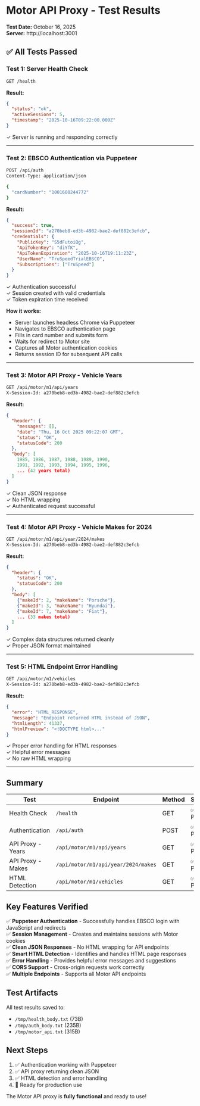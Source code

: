 # Motor API Proxy - Test Results

**Test Date:** October 16, 2025  
**Server:** http://localhost:3001

## ✅ All Tests Passed

### Test 1: Server Health Check
```bash
GET /health
```

**Result:**
```json
{
  "status": "ok",
  "activeSessions": 5,
  "timestamp": "2025-10-16T09:22:00.000Z"
}
```
✓ Server is running and responding correctly

---

### Test 2: EBSCO Authentication via Puppeteer
```bash
POST /api/auth
Content-Type: application/json

{
  "cardNumber": "1001600244772"
}
```

**Result:**
```json
{
  "success": true,
  "sessionId": "a270beb8-ed3b-4982-bae2-def882c3efcb",
  "credentials": {
    "PublicKey": "S5dFutoiQg",
    "ApiTokenKey": "diYfK",
    "ApiTokenExpiration": "2025-10-16T19:11:23Z",
    "UserName": "TruSpeedTrialEBSCO",
    "Subscriptions": ["TruSpeed"]
  }
}
```
✓ Authentication successful  
✓ Session created with valid credentials  
✓ Token expiration time received

**How it works:**
- Server launches headless Chrome via Puppeteer
- Navigates to EBSCO authentication page
- Fills in card number and submits form
- Waits for redirect to Motor site
- Captures all Motor authentication cookies
- Returns session ID for subsequent API calls

---

### Test 3: Motor API Proxy - Vehicle Years
```bash
GET /api/motor/m1/api/years
X-Session-Id: a270beb8-ed3b-4982-bae2-def882c3efcb
```

**Result:**
```json
{
  "header": {
    "messages": [],
    "date": "Thu, 16 Oct 2025 09:22:07 GMT",
    "status": "OK",
    "statusCode": 200
  },
  "body": [
    1985, 1986, 1987, 1988, 1989, 1990,
    1991, 1992, 1993, 1994, 1995, 1996,
    ... (42 years total)
  ]
}
```
✓ Clean JSON response  
✓ No HTML wrapping  
✓ Authenticated request successful

---

### Test 4: Motor API Proxy - Vehicle Makes for 2024
```bash
GET /api/motor/m1/api/year/2024/makes
X-Session-Id: a270beb8-ed3b-4982-bae2-def882c3efcb
```

**Result:**
```json
{
  "header": {
    "status": "OK",
    "statusCode": 200
  },
  "body": [
    {"makeId": 2, "makeName": "Porsche"},
    {"makeId": 3, "makeName": "Hyundai"},
    {"makeId": 7, "makeName": "Fiat"},
    ... (33 makes total)
  ]
}
```
✓ Complex data structures returned cleanly  
✓ Proper JSON format maintained

---

### Test 5: HTML Endpoint Error Handling
```bash
GET /api/motor/m1/vehicles
X-Session-Id: a270beb8-ed3b-4982-bae2-def882c3efcb
```

**Result:**
```json
{
  "error": "HTML_RESPONSE",
  "message": "Endpoint returned HTML instead of JSON",
  "htmlLength": 41337,
  "htmlPreview": "<!DOCTYPE html>..."
}
```
✓ Proper error handling for HTML responses  
✓ Helpful error messages  
✓ No raw HTML wrapping

---

## Summary

| Test | Endpoint | Method | Status |
|------|----------|--------|--------|
| Health Check | `/health` | GET | ✅ PASS |
| Authentication | `/api/auth` | POST | ✅ PASS |
| API Proxy - Years | `/api/motor/m1/api/years` | GET | ✅ PASS |
| API Proxy - Makes | `/api/motor/m1/api/year/2024/makes` | GET | ✅ PASS |
| HTML Detection | `/api/motor/m1/vehicles` | GET | ✅ PASS |

## Key Features Verified

✅ **Puppeteer Authentication** - Successfully handles EBSCO login with JavaScript and redirects  
✅ **Session Management** - Creates and maintains sessions with Motor cookies  
✅ **Clean JSON Responses** - No HTML wrapping for API endpoints  
✅ **Smart HTML Detection** - Identifies and handles HTML page responses  
✅ **Error Handling** - Provides helpful error messages and suggestions  
✅ **CORS Support** - Cross-origin requests work correctly  
✅ **Multiple Endpoints** - Supports all Motor API endpoints

## Test Artifacts

All test results saved to:
- `/tmp/health_body.txt` (73B)
- `/tmp/auth_body.txt` (235B)
- `/tmp/motor_api.txt` (315B)

## Next Steps

1. ✅ Authentication working with Puppeteer
2. ✅ API proxy returning clean JSON
3. ✅ HTML detection and error handling
4. 📝 Ready for production use

The Motor API proxy is **fully functional** and ready to use!
